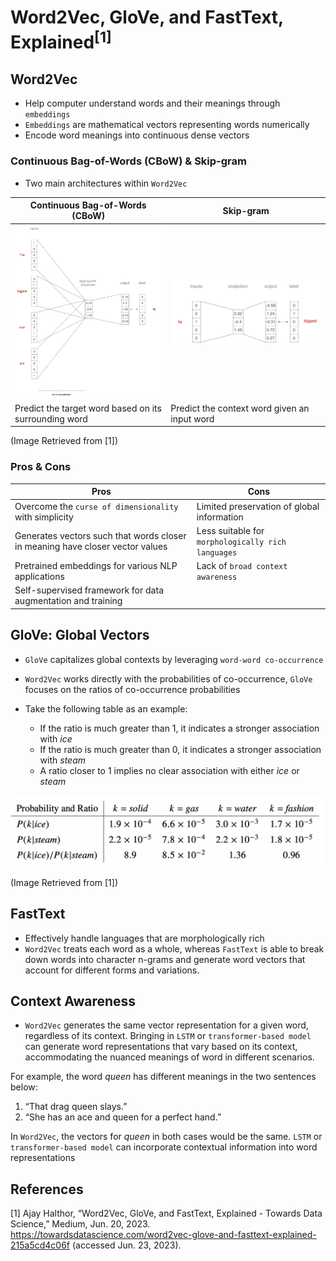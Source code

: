 # Word2Vec, GloVe, and FastText, Explained<sup>[1]</sup>


## Word2Vec

- Help computer understand words and their meanings through `embeddings`
- `Embeddings` are mathematical vectors representing words numerically
- Encode word meanings into continuous dense vectors

### Continuous Bag-of-Words (CBoW) & Skip-gram 

- Two main architectures within `Word2Vec`

| Continuous Bag-of-Words (CBoW)        | Skip-gram        |
| -----------  | -----------  |
| ![CBoW](./img/CBoW.png) | ![skip-gram](./img/skip-gram.png) |
| Predict the target word based on its surrounding word | Predict the context word given an input word |

(Image Retrieved from [1])

### Pros & Cons

| Pros        | Cons        |
| -----------  | -----------  |
| Overcome the `curse of dimensionality` with simplicity | Limited preservation of global information |
| Generates vectors such that words closer in meaning have closer vector values | Less suitable for `morphologically rich languages` |
| Pretrained embeddings for various NLP applications | Lack of `broad context awareness` |
| Self-supervised framework for data augmentation and training |  |


## GloVe: Global Vectors

- `GloVe` capitalizes global contexts by leveraging `word-word co-occurrence`
- `Word2Vec` works directly with the probabilities of co-occurrence, `GloVe` focuses on the ratios of co-occurrence probabilities

- Take the following table as an example:
    - If the ratio is much greater than 1, it indicates a stronger association with *ice*
    - If the ratio is much greater than 0, it indicates a stronger association with *steam*
    - A ratio closer to 1 implies no clear association with either *ice* or *steam*

![word-word co-occurrence](./img/word_co-occurrence.png)

(Image Retrieved from [1])


## FastText

- Effectively handle languages that are morphologically rich
- `Word2Vec` treats each word as a whole, whereas `FastText` is able to break down words into character n-grams and generate word vectors that account for different forms and variations.


## Context Awareness

- `Word2Vec` generates the same vector representation for a given word, regardless of its context. Bringing in `LSTM` or `transformer-based model` can generate word representations that vary based on its context, accommodating the nuanced meanings of word in different scenarios.

For example, the word *queen* has different meanings in the two sentences below:

1. “That drag queen slays.”
2. “She has an ace and queen for a perfect hand.”

In `Word2Vec`, the vectors for *queen* in both cases would be the same. `LSTM` or `transformer-based model` can incorporate contextual information into word representations


## References
[1] Ajay Halthor, “Word2Vec, GloVe, and FastText, Explained - Towards Data Science,” Medium, Jun. 20, 2023. https://towardsdatascience.com/word2vec-glove-and-fasttext-explained-215a5cd4c06f (accessed Jun. 23, 2023).
